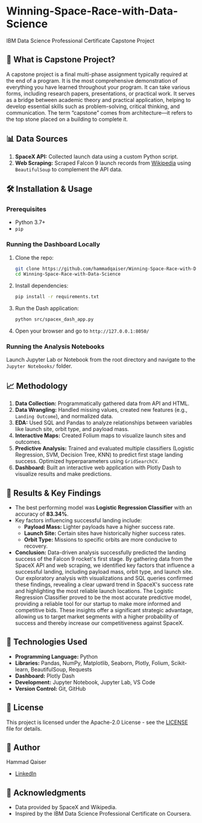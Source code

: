 # Winning-Space-Race-with-Data-Science
IBM Data Science Professional Certificate Capstone Project
## 📌 What is Capstone Project?
A capstone project is a final multi-phase assignment typically required at the end of a program. It is the most comprehensive demonstration of everything you have learned throughout your program. It can take various forms, including research papers, presentations, or practical work. It serves as a bridge between academic theory and practical application, helping to develop essential skills such as problem-solving, critical thinking, and communication. The term “capstone” comes from architecture—it refers to the top stone placed on a building to complete it.


## 📊 Data Sources
1.  **SpaceX API:** Collected launch data using a custom Python script.
2.  **Web Scraping:** Scraped Falcon 9 launch records from [Wikipedia](https://en.wikipedia.org/wiki/List_of_Falcon_9_and_Falcon_Heavy_launches) using `BeautifulSoup` to complement the API data.

## 🛠️ Installation & Usage
### Prerequisites
*   Python 3.7+
*   `pip`

### Running the Dashboard Locally
1.  Clone the repo:
    ```bash
    git clone https://github.com/hammadqaiser/Winning-Space-Race-with-Data-Science.git
    cd Winning-Space-Race-with-Data-Science
    ```
2.  Install dependencies:
    ```bash
    pip install -r requirements.txt
    ```
3.  Run the Dash application:
    ```bash
    python src/spacex_dash_app.py
    ```
4.  Open your browser and go to `http://127.0.0.1:8050/`

### Running the Analysis Notebooks
Launch Jupyter Lab or Notebook from the root directory and navigate to the `Jupyter Notebooks/` folder.

## 📈 Methodology
1.  **Data Collection:** Programmatically gathered data from API and HTML.
2.  **Data Wrangling:** Handled missing values, created new features (e.g., `Landing Outcome`), and normalized data.
3.  **EDA:** Used SQL and Pandas to analyze relationships between variables like launch site, orbit type, and payload mass.
4.  **Interactive Maps:** Created Folium maps to visualize launch sites and outcomes.
5.  **Predictive Analysis:** Trained and evaluated multiple classifiers (Logistic Regression, SVM, Decision Tree, KNN) to predict first stage landing success. Optimized hyperparameters using `GridSearchCV`.
6.  **Dashboard:** Built an interactive web application with Plotly Dash to visualize results and make predictions.

## 🎯 Results & Key Findings
*   The best performing model was **Logistic Regression Classifier** with an accuracy of **83.34%**.
*   Key factors influencing successful landing include:
    *   **Payload Mass:** Lighter payloads have a higher success rate.
    *   **Launch Site:** Certain sites have historically higher success rates.
    *   **Orbit Type:** Missions to specific orbits are more conducive to recovery.
*   **Conclusion:** Data-driven analysis successfully predicted the landing success of the Falcon 9 rocket's first stage. By gathering data from the SpaceX API and web scraping, we identified key factors that influence a successful landing, including payload mass, orbit type, and launch site. Our exploratory analysis with visualizations and SQL queries confirmed these findings, revealing a clear upward trend in SpaceX's success rate and highlighting the most reliable launch locations. The Logistic Regression Classifier proved to be the most accurate predictive model, providing a reliable tool for our startup to make more informed and competitive bids. These insights offer a significant strategic advantage, allowing us to target market segments with a higher probability of success and thereby increase our competitiveness against SpaceX.

## 🧩 Technologies Used
*   **Programming Language:** Python
*   **Libraries:** Pandas, NumPy, Matplotlib, Seaborn, Plotly, Folium, Scikit-learn, BeautifulSoup, Requests
*   **Dashboard:** Plotly Dash
*   **Development:** Jupyter Notebook, Jupyter Lab, VS Code
*   **Version Control:** Git, GitHub

## 📜 License
This project is licensed under the Apache-2.0 License - see the [LICENSE](LICENSE) file for details.

## 👤 Author
Hammad Qaiser
*   [LinkedIn](https://www.linkedin.com/in/hammadslash/)

## 🙏 Acknowledgments
*   Data provided by SpaceX and Wikipedia.
*   Inspired by the IBM Data Science Professional Certificate on Coursera.
